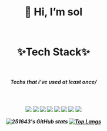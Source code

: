 <div align=center>
  
<h1>👋 Hi, I’m sol </h1> </br> 

<h1>✨Tech Stack✨</h1>
  </br>
<h5>Techs that i've used at least once/<h5>
  </br></br>
<img src="https://img.shields.io/badge/Spring-6DB33F?style=flat&logo=Spring&logoColor=white"/> <img src="https://img.shields.io/badge/SpringBoot-6DB33F?style=flat&logo=SpringBoot&logoColor=white"/> <img src="https://img.shields.io/badge/Java-007396?style=flat&logo=java&logoColor=white"/> <img src="https://img.shields.io/badge/JavaScript-F7DF1E?style=flat&logo=JavaScript&logoColor=white"/> <img src="https://img.shields.io/badge/HTML5-E34F26?style=flat&logo=HTML5&logoColor=white"/> <img src="https://img.shields.io/badge/CSS3-1572B6?style=flat&logo=CSS3&logoColor=white"/> <img src="https://img.shields.io/badge/MySql-4479A1?style=flat&logo=MySql&logoColor=white"/> <img src="https://img.shields.io/badge/MSSQL-4169E1?style=flat&logo=Microsoft SQL Server&logoColor=white"/>
  </br>
  
![251643's GitHub stats](https://github-readme-stats.vercel.app/api?username=251643&show_icons=true&theme=dracula) [![Top Langs](https://github-readme-stats.vercel.app/api/top-langs/?username=251643&layout=compact&theme=dracula)](https://github.com/metleeha)


</div>
